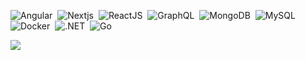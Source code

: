<!-- ## Hi, I'm [Jatin Yadav](https://jatiinyadav.github.io) 😄  
| Software Developer at [Windmöller & Hölscher](https://www.wh.group/int/en/) |  

[![Linkedin Badge](https://img.shields.io/badge/-jatiinyadav-blue?style=flat&logo=Linkedin&logoColor=white&link=https://www.linkedin.com/in/jatiinyadav)](https://www.linkedin.com/in/jatiinyadav/)
[![Twitter Badge](http://img.shields.io/badge/-@jatiin_yadav-1ca0f1?style=flat&logo=twitter&logoColor=white&link=https://twitter.com/jatiin_yadav)](https://twitter.com/jatiin_yadav) 
[![Gmail Badge](https://img.shields.io/badge/-GMail-c14438?style=flat&logo=Gmail&logoColor=white&link=mailto:jatin27yadav@gmail.com)](mailto:jatin27yadav@gmail.com) -->

![Angular](https://img.shields.io/badge/-Angular-010409?style=flat-square&logo=angular)&nbsp;
![Nextjs](https://img.shields.io/badge/-Nextjs-010409?style=flat-square&logo=Next.js)&nbsp;
![ReactJS](https://img.shields.io/badge/-React-010409?style=flat-square&logo=react)&nbsp;
![GraphQL](https://img.shields.io/badge/-GraphQL-010409?style=flat-square&logo=graphql&logoColor=white)&nbsp;
![MongoDB](https://img.shields.io/badge/-MongoDB-010409?style=flat-square&logo=mongodb)&nbsp;
![MySQL](https://img.shields.io/badge/-MySQL-010409?style=flat-square&logo=mysql)&nbsp;
![Docker](https://img.shields.io/badge/-Docker-010409?style=flat-square&logo=docker)&nbsp;
![.NET](https://img.shields.io/badge/-Dotnet-010409?style=flat-square&logo=dotnet)&nbsp;
![Go](https://img.shields.io/badge/-Go-010409?style=flat-square&logo=go)

<img src="https://github-readme-stats.vercel.app/api?username=jatiinyadav&&show_icons=true&count_private=true&theme=dark" />

<!-- <img src="https://komarev.com/ghpvc/?username=jatiinyadav&style=flat&label=Profile+Views" alt="jatiinyadav" /> -->
